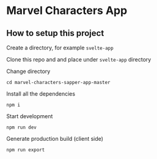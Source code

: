 # Marvel Characters App

## How to setup this project

Create a directory, for example `svelte-app`

Clone this repo and and place under `svelte-app` directory

Change directory 
```
cd marvel-characters-sapper-app-master
```

Install all the dependencies
```
npm i
```

Start development
```
npm run dev
```

Generate production build (client side)
```
npm run export
```